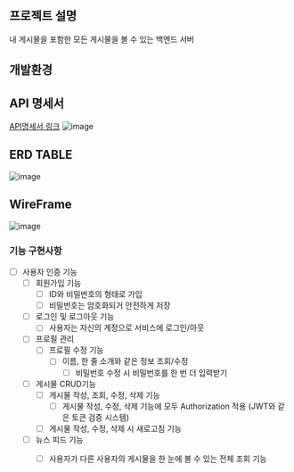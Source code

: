 ## 프로젝트 설명
내 게시물을 포함한 모든 게시물을 볼 수 있는 백엔드 서버

## 개발환경


## API 명세서
[API명세서 링크](https://www.notion.so/029df8f3e21a44cea5042fffdfece64e)
![image](https://github.com/dev-pokemon/newsfeed/assets/155534061/49b38e3d-d26c-4842-b52a-101b84727223)


## ERD TABLE
![image](https://github.com/dev-pokemon/newsfeed/assets/155534061/c1546a61-fdf0-41fd-91aa-7355a8e848e0)

## WireFrame
![image](https://github.com/dev-pokemon/newsfeed/assets/155534061/007a1a20-fe3c-47a3-825b-23ecd0c354e5)


### 기능 구현사항
- [ ] 사용자 인증 기능
  - [ ] 회원가입 기능
    - [ ]  ID와 비밀번호의 형태로 가입
      - [ ] 비밀번호는 암호화되거 안전하게 저장
  - [ ] 로그인 및 로그아웃 기능
    - [ ] 사용자는 자신의 계정으로 서비스에 로그인/아웃
    
  - [ ] 프로필 관리
    - [ ] 프로필 수정 기능
      - [ ] 이름, 한 줄 소개와 같은 정보 조회/수정
        - [ ] 비밀번호 수정 시 비밀번호를 한 번 더 입력받기
           
  - [ ] 게시물 CRUD기능
    - [ ] 게시물 작성, 조회, 수정, 삭제 기능
      - [ ] 게시물 작성, 수정, 삭제 기능에 모두 Authorization 적용 (JWT와 같은 토큰 검증 시스템)
    - [ ] 게시물 작성, 수정, 삭제 시 새로고침 기능

  - [ ] 뉴스 피드 기능
    - [ ] 사용자가 다른 사용자의 게시물을 한 눈에 볼 수 있는 전체 조회 기능
        
  
      
